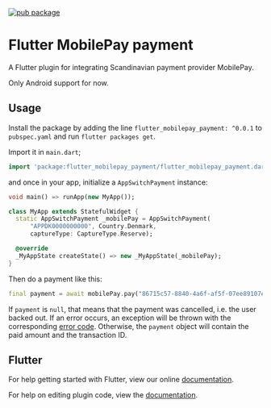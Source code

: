 [![pub package](https://img.shields.io/pub/v/flutter_mobilepay_payment.svg)](https://pub.dartlang.org/packages/flutter_mobilepay_payment)

# Flutter MobilePay payment

A Flutter plugin for integrating Scandinavian payment provider MobilePay.

Only Android support for now.

## Usage

Install the package by adding the line `flutter_mobilepay_payment: ^0.0.1` to `pubspec.yaml` and run `flutter packages get`.

Import it in `main.dart`;
```dart
import 'package:flutter_mobilepay_payment/flutter_mobilepay_payment.dart';
```

and once in your app, initialize a `AppSwitchPayment` instance:
```dart
void main() => runApp(new MyApp());

class MyApp extends StatefulWidget {
  static AppSwitchPayment _mobilePay = AppSwitchPayment(
      "APPDK0000000000", Country.Denmark,
      captureType: CaptureType.Reserve);

  @override
  _MyAppState createState() => new _MyAppState(_mobilePay);
}
```

Then do a payment like this:
```dart
final payment = await mobilePay.pay("86715c57-8840-4a6f-af5f-07ee89107ece", 10.0);
```

If `payment` is `null`, that means that the payment was cancelled, i.e. the user backed out.
If an error occurs, an exception will be thrown with the corresponding [error code](https://github.com/MobilePayDev/MobilePay-AppSwitch-SDK/wiki/Error-handling).
Otherwise, the `payment` object will contain the paid amount and the transaction ID.

## Flutter

For help getting started with Flutter, view our online
[documentation](https://flutter.io/).

For help on editing plugin code, view the [documentation](https://flutter.io/platform-plugins/#edit-code).